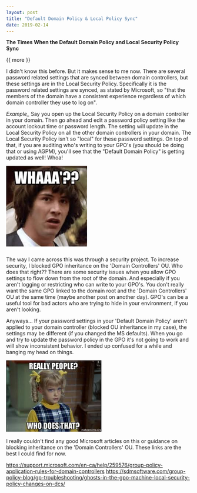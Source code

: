 ```yaml
---
layout: post
title: "Default Domain Policy & Local Policy Sync"
date: 2019-02-14
---
```


**The Times When the Default Domain Policy and Local Security Policy Sync**

{{ more }}

I didn't know this before.  But it makes sense to me now.  There are several password related settings that are synced between domain controllers, but these settings are in the Local Security Policy.  Specifically it is the password related settings are synced, as stated by Microsoft, so "that the members of the domain have a consistent experience regardless of which domain controller they use to log on".  

*Example_*  Say you open up the Local Security Policy on a domain controller in your domain.  Then go ahead and edit a password policy setting like the account lockout time or password length.  The setting will update in the Local Security Policy on all the other domain controllers in your domain.  The Local Security Policy isn't so "local" for these password settings.  On top of that, if you are auditing who's writing to your GPO's (you should be doing that or using AGPM), you'll see that the "Default Domain Policy" is getting updated as well!  Whoa!

![alt text](https://raw.githubusercontent.com/soccershoe/JustAnotherAdmin/master/images/whaa.jpg)

The way I came across this was through a security project.  To increase security, I blocked GPO inheritance on the 'Domain Controllers' OU.  Who does that right??  There are some security issues when you allow GPO settings to flow down from the root of the domain.  And especially if you aren't logging or restricting who can write to your GPO's.  You don't really want the same GPO linked to the domain root and the 'Domain Controllers' OU at the same time (maybe another post on another day).  GPO's can be a useful tool for bad actors who are trying to hide in your environment, if you aren't looking.  

Anyways... If your password settings in your 'Default Domain Policy' aren't applied to your domain controller (blocked OU inheritance in my case), the settings may be different (if you changed the MS defaults).  When you go and try to update the password policy in the GPO it's not going to work and will show inconsistent behavior.  I ended up confused for a while and banging my head on things.

![alt text](https://raw.githubusercontent.com/soccershoe/JustAnotherAdmin/master/images/whodoesthat.jpg)

I really couldn't find any good Microsoft articles on this or guidance on blocking inheritance on the 'Domain Controllers' OU.  These links are the best I could find for now.


<https://support.microsoft.com/en-ca/help/259576/group-policy-application-rules-for-domain-controllers>
<https://sdmsoftware.com/group-policy-blog/gp-troubleshooting/ghosts-in-the-gpo-machine-local-security-policy-changes-on-dcs/>
